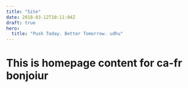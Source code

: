 ```yaml
---
title: "Site"
date: 2018-03-12T10:11:04Z
draft: true
hero:
  title: "Push Today. Better Tomorrow. udhu"
---
```


# This is homepage content for ca-fr bonjoiur
